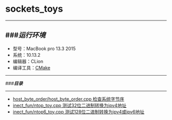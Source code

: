 # sockets_toys


----------


###***运行环境***
----------
 - 型号：MacBook pro 13.3 2015
 - 系统：10.13.2
 - 编辑器：CLion
 - 编译工具：[CMake][1]


----------


###***目录***


----------


 - [host_byte_order/host_byte_order.cpp 检查系统字节序][2]
 - [inect_fun/ntop_toy.cpp 测试32位二进制转换为ipv4地址][3]
 - [inect_fun/ntop6_toy.cpp 测试128位二进制转换为ipv4或ipv6地址][4]


  [1]: https://github.com/Kitware/CMake
  [2]: https://github.com/supiccc/sockets_toys/blob/master/host_byte_order/host_byte_order.cpp
  [3]: https://github.com/supiccc/sockets_toys/blob/master/inect_fun/ntop_toy.cpp
  [4]: https://github.com/supiccc/sockets_toys/blob/master/inect_fun/ntop6_toy.cpp